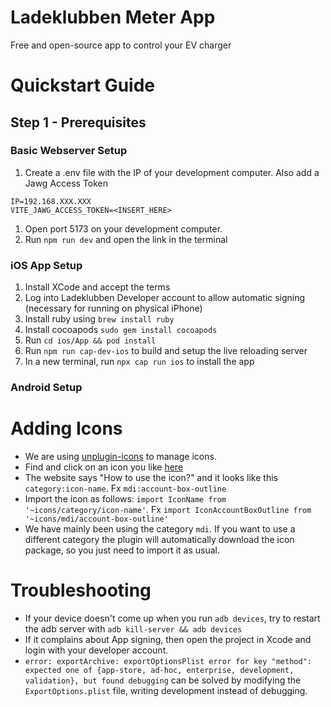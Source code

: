 # Ladeklubben Meter App

Free and open-source app to control your EV charger

# Quickstart Guide

## Step 1 - Prerequisites

### Basic Webserver Setup

1. Create a .env file with the IP of your development computer. Also add a Jawg Access Token

```
IP=192.168.XXX.XXX
VITE_JAWG_ACCESS_TOKEN=<INSERT_HERE>
```

1. Open port 5173 on your development computer.
1. Run `npm run dev` and open the link in the terminal

### iOS App Setup
1. Install XCode and accept the terms
1. Log into Ladeklubben Developer account to allow automatic signing (necessary for running on physical iPhone)
1. Install ruby using `brew install ruby`
1. Install cocoapods `sudo gem install cocoapods`
1. Run `cd ios/App && pod install`
1. Run `npm run cap-dev-ios` to build and setup the live reloading server
1. In a new terminal, run `npx cap run ios` to install the app

### Android Setup

# Adding Icons

- We are using [unplugin-icons](https://github.com/unplugin/unplugin-icons) to manage icons.
- Find and click on an icon you like [here](https://icones.js.org/collection/mdi)
- The website says "How to use the icon?" and it looks like this `category:icon-name`. Fx `mdi:account-box-outline`
- Import the icon as follows: `import IconName from '~icons/category/icon-name'`. Fx `import IconAccountBoxOutline from '~icons/mdi/account-box-outline'`
- We have mainly been using the category `mdi`. If you want to use a different category the plugin will automatically download the icon package, so you just need to import it as usual.

# Troubleshooting

- If your device doesn't come up when you run `adb devices`, try to restart the adb server with `adb kill-server && adb devices`
- If it complains about App signing, then open the project in Xcode and login with your developer account.
- `error: exportArchive: exportOptionsPlist error for key "method": expected one of {app-store, ad-hoc, enterprise, development, validation}, but found debugging` can be solved by modifying the `ExportOptions.plist` file, writing development instead of debugging.
